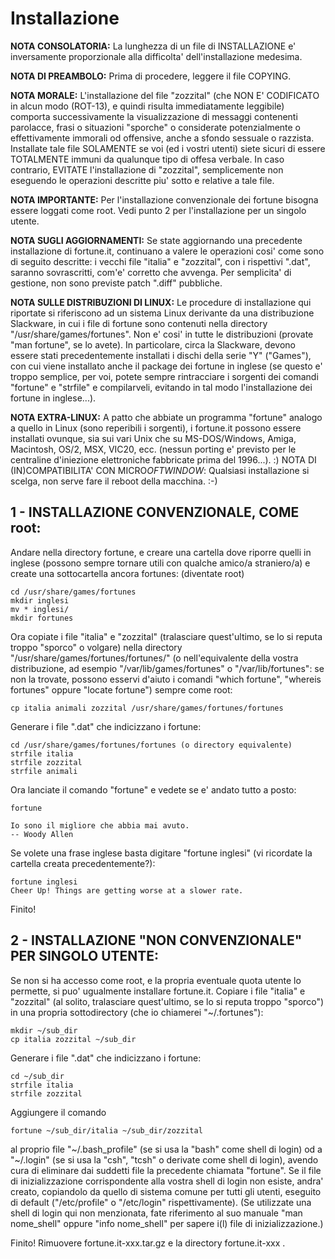 # Installazione

**NOTA CONSOLATORIA:** La lunghezza di un file di INSTALLAZIONE e' inversamente proporzionale alla difficolta' dell'installazione medesima.

**NOTA DI PREAMBOLO:** Prima di procedere, leggere il file COPYING.

**NOTA MORALE:** L'installazione del file "zozzital" (che NON E' CODIFICATO in alcun modo (ROT-13), e quindi risulta immediatamente leggibile) comporta successivamente la visualizzazione di messaggi contenenti parolacce, frasi o situazioni "sporche" o considerate potenzialmente o effettivamente immorali od offensive, anche a sfondo sessuale o razzista. Installate tale file SOLAMENTE se voi (ed i vostri utenti) siete sicuri di essere TOTALMENTE immuni da qualunque tipo di offesa verbale. In caso contrario, EVITATE l'installazione di "zozzital", semplicemente non eseguendo le operazioni descritte piu' sotto e relative a tale file.

**NOTA IMPORTANTE:** Per l'installazione convenzionale dei fortune bisogna essere loggati come root. Vedi punto 2 per l'installazione per un singolo utente.

**NOTA SUGLI AGGIORNAMENTI:** Se state aggiornando una precedente installazione di fortune.it, continuano a valere le operazioni cosi' come sono di seguito descritte: i vecchi file "italia" e "zozzital", con i rispettivi ".dat", saranno sovrascritti, com'e' corretto che avvenga. Per semplicita' di gestione, non sono previste patch ".diff" pubbliche.

**NOTA SULLE DISTRIBUZIONI DI LINUX:** Le procedure di installazione qui riportate si riferiscono ad un sistema Linux derivante da una distribuzione Slackware, in cui i file di fortune sono contenuti nella directory "/usr/share/games/fortunes". Non e' cosi' in tutte le distribuzioni (provate "man fortune", se lo avete). In particolare, circa la Slackware, devono essere stati precedentemente installati i dischi della serie "Y" ("Games"), con cui viene installato anche il package dei fortune in inglese (se questo e' troppo semplice, per voi, potete sempre rintracciare i sorgenti dei comandi "fortune" e "strfile" e compilarveli, evitando in tal modo l'installazione dei fortune in inglese...).

**NOTA EXTRA-LINUX:** A patto che abbiate un programma "fortune" analogo a quello in Linux (sono reperibili i sorgenti), i fortune.it possono essere installati ovunque, sia sui vari Unix che su MS-DOS/Windows, Amiga, Macintosh, OS/2, MSX, VIC20, ecc. (nessun porting e' previsto per le centraline d'iniezione elettroniche fabbricate prima del 1996...). :) NOTA DI (IN)COMPATIBILITA' CON MICRO$OFT WINDOW$: Qualsiasi installazione si scelga, non serve fare il reboot della macchina. :-)


## 1 - INSTALLAZIONE CONVENZIONALE, COME root:

Andare nella directory fortune, e creare una cartella dove riporre quelli in inglese (possono sempre tornare utili con qualche amico/a straniero/a) e create una sottocartella ancora fortunes: (diventate root)

    cd /usr/share/games/fortunes
    mkdir inglesi
    mv * inglesi/
    mkdir fortunes

Ora copiate i file "italia" e "zozzital" (tralasciare quest'ultimo, se lo si reputa troppo "sporco" o volgare) nella directory "/usr/share/games/fortunes/fortunes/" (o nell'equivalente della vostra distribuzione, ad esempio "/var/lib/games/fortunes" o "/var/lib/fortunes": se non la trovate, possono esservi d'aiuto i comandi "which fortune", "whereis fortunes" oppure "locate fortune") sempre come root:

    cp italia animali zozzital /usr/share/games/fortunes/fortunes

Generare i file ".dat" che indicizzano i fortune:

    cd /usr/share/games/fortunes/fortunes (o directory equivalente)
    strfile italia
    strfile zozzital
    strfile animali

Ora lanciate il comando "fortune" e vedete se e' andato tutto a posto:

    fortune
    
    Io sono il migliore che abbia mai avuto.
    -- Woody Allen

Se volete una frase inglese basta digitare "fortune inglesi" (vi ricordate la cartella creata precedentemente?):

    fortune inglesi
    Cheer Up! Things are getting worse at a slower rate.

Finito!

## 2 - INSTALLAZIONE "NON CONVENZIONALE" PER SINGOLO UTENTE:

Se non si ha accesso come root, e la propria eventuale quota utente lo permette, si puo' ugualmente installare fortune.it. Copiare i file "italia" e "zozzital" (al solito, tralasciare quest'ultimo, se lo si reputa troppo "sporco") in una propria sottodirectory (che io chiamerei "~/.fortunes"):

    mkdir ~/sub_dir
    cp italia zozzital ~/sub_dir

Generare i file ".dat" che indicizzano i fortune:

    cd ~/sub_dir
    strfile italia
    strfile zozzital

Aggiungere il comando

    fortune ~/sub_dir/italia ~/sub_dir/zozzital

al proprio file "\~/.bash_profile" (se si usa la "bash" come shell di login) od a "\~/.login" (se si usa la "csh", "tcsh" o derivate come shell di login), avendo cura di eliminare dai suddetti file la precedente chiamata "fortune". Se il file di inizializzazione corrispondente alla vostra shell di login non esiste, andra' creato, copiandolo da quello di sistema comune per tutti gli utenti, eseguito di default ("/etc/profile" o "/etc/login" rispettivamente). (Se utilizzate una shell di login qui non menzionata, fate riferimento al suo manuale "man nome_shell" oppure "info nome_shell" per sapere i(l) file di inizializzazione.)

Finito! Rimuovere fortune.it-xxx.tar.gz e la directory fortune.it-xxx . 
